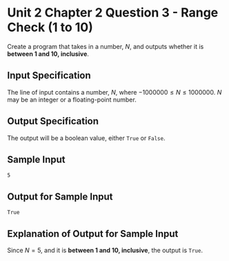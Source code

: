 # Unit 2 Chapter 2 Question 3 - Range Check (1 to 10)  
Create a program that takes in a number, $N$, and outputs whether it is **between 1 and 10, inclusive**.  

## Input Specification  
The line of input contains a number, $N$, where $-1000000 \leq N \leq 1000000$. $N$ may be an integer or a floating-point number.  

## Output Specification  
The output will be a boolean value, either `True` or `False`.  

## Sample Input

```
5
```

## Output for Sample Input

```
True
```

## Explanation of Output for Sample Input  
Since $N = 5$, and it is **between 1 and 10, inclusive**, the output is `True`.